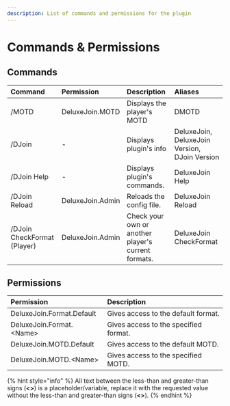 ```yaml
---
description: List of commands and permissions for the plugin
---
```


# Commands & Permissions

## Commands

| Command | Permission | Description | Aliases |
| :--- | :--- | :--- | :--- |
| /MOTD | DeluxeJoin.MOTD | Displays the player's MOTD | DMOTD |
| /DJoin  | - | Displays plugin's info | DeluxeJoin, DeluxeJoin Version, DJoin Version |
| /DJoin Help | - | Displays plugin's commands. | DeluxeJoin Help |
| /DJoin Reload | DeluxeJoin.Admin | Reloads the config file. | DeluxeJoin Reload |
| /DJoin CheckFormat \(Player\) | DeluxeJoin.Admin | Check your own or another player's current formats. | DeluxeJoin CheckFormat |

## Permissions

| Permission | Description |
| :--- | :--- |
| DeluxeJoin.Format.Default | Gives access to the default format. |
| DeluxeJoin.Format.&lt;Name&gt; | Gives access to the specified format. |
| DeluxeJoin.MOTD.Default | Gives access to the default MOTD. |
| DeluxeJoin.MOTD.&lt;Name&gt; | Gives access to the specified MOTD. |

{% hint style="info" %}
All text between the less-than and greater-than signs \(**&lt;&gt;**\) is a placeholder/variable, replace it with the requested value without the less-than and greater-than signs \(**&lt;&gt;**\).
{% endhint %}

